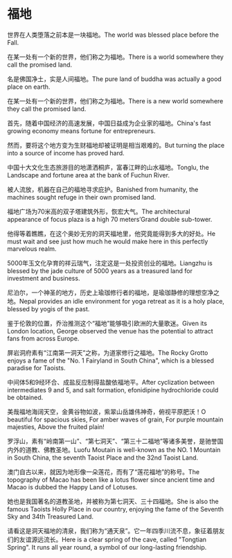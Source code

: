 # 福地

<p><span class="chinese">世界在人类堕落之前本是一块福地。</span><span class="english">The world was blessed place before the Fall.</span></p>

<p><span class="chinese">在某一处有一个新的世界，他们称之为福地。</span><span class="english">There is a world somewhere they call the promised land.</span></p>

<p><span class="chinese">名是佛国净土，实是人间福地。</span><span class="english">The pure land of buddha was actually a good place on earth.</span></p>

<p><span class="chinese">在某一处有一个新的世界，他们称之为福地。</span><span class="english">There is a new world somewhere they call the promised land.</span></p>

<p><span class="chinese">首先，随着中国经济的高速发展，中国日益成为企业家的福地。</span><span class="english">China's fast growing economy means fortune for entrepreneurs.</span></p>

<p><span class="chinese">然而，要将这个地方变为生财福地却被证明是相当艰难的。</span><span class="english">But turning the place into a source of income has proved hard.</span></p>

<p><span class="chinese">中国十大文化生态旅游目的地潇洒桐庐，富春江畔的山水福地。</span><span class="english">Tonglu, the Landscape and fortune area at the bank of Fuchun River.</span></p>

<p><span class="chinese">被人流放，机器在自己的福地寻求庇护。</span><span class="english">Banished from humanity, the machines sought refuge in their own promised land.</span></p>

<p><span class="chinese">福地广场为70米高的双子塔建筑外形，恢宏大气。</span><span class="english">The architectural appearance of focus plaza is a high 70 meters′Grand double sub-tower.</span></p>

<p><span class="chinese">他得等着瞧瞧，在这个奥妙无穷的洞天福地里，他究竟能得到多大的好处。</span><span class="english">He must wait and see just how much he would make here in this perfectly marvelous realm.</span></p>

<p><span class="chinese">5000年玉文化孕育的祥云瑞气，注定这是一处投资创业的福地。</span><span class="english">Liangzhu is blessed by the jade culture of 5000 years as a treasured land for investment and business.</span></p>

<p><span class="chinese">尼泊尔，一个神圣的地方，历史上瑜珈修行者的福地，是瑜珈静修的理想空净之地。</span><span class="english">Nepal provides an idle environment for yoga retreat as it is a holy place, blessed by yogis of the past.</span></p>

<p><span class="chinese">鉴于伦敦的位置，乔治推测这个“福地”能够吸引欧洲的大量歌迷。</span><span class="english">Given its London location, George observed the venue has the potential to attract fans from across Europe.</span></p>

<p><span class="chinese">屏岩洞府素有“江南第一洞天”之称，为道家修行之福地。</span><span class="english">The Rocky Grotto enjoys a fame of the "No. 1 Fairyland in South China", which is a blessed paradise for Taoists.</span></p>

<p><span class="chinese">中间体5和9经环合、成盐反应制得盐酸依福地平。</span><span class="english">After cyclization between intermediates 9 and 5, and salt formation, efonidipine hydrochloride could be obtained.</span></p>

<p><span class="chinese">美哉福地海阔天空，金黄谷物如波，紫翠山岳雄伟神奇，俯视平原肥沃！</span><span class="english">O beautiful for spacious skies, For amber waves of grain, For purple mountain majesties, Above the fruited plain!</span></p>

<p><span class="chinese">罗浮山，素有“岭南第一山”、“第七洞天”、“第三十二福地”等诸多美誉，是驰誉国内外的道教、佛教圣地。</span><span class="english">Luofu Moutain is well-known as the NO. 1 Mountain in South China, the seventh Taoist Place and the 32nd Taoist Land.</span></p>

<p><span class="chinese">澳门自古以来，就因为地形像一朵莲花，而有了“莲花福地”的称号。</span><span class="english">The topography of Macao has been like a lotus flower since ancient time and Macao is dubbed the Happy Land of Lotuses.</span></p>

<p><span class="chinese">她也是我国著名的道教圣地，并被称为第七洞天、三十四福地。</span><span class="english">She is also the famous Taoists Holly Place in our country, enjoying the fame of the Seventh Sky and 34th Treasured Land.</span></p>

<p><span class="chinese">请看这是洞天福地的清泉，我们称为“通天泉”。它一年四季川流不息，象征着朋友们的友谊源远流长。</span><span class="english">Here is a clear spring of the cave, called "Tongtian Spring". It runs all year round, a symbol of our long-lasting friendship.</span></p>

